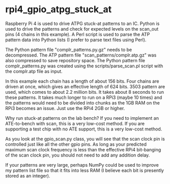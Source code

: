 # rpi4_gpio_atpg_stuck_at
Raspberry Pi 4 is used to drive ATPG stuck-at patterns to an IC. Python is used to drive the patterns and check for expected levels on the scan_out pins (4 chains in this example). A Perl script is used to parse the ATP pattern data into Python lists (I prefer to parse text files using Perl).

The Python pattern file "complr_patterns.py.gz" needs to be decompressed. The ATP pattern file "scan_patterns/complr.atp.gz" was also compressed to save repository space. The Python pattern file complr_patterns.py was created using the scripts/parse_scan.pl script with the complr.atp file as input.

In this example each chain has a length of about 156 bits. Four chains are driven at once, which gives an effective length of 624 bits. 3503 pattern are used, which comes to about 2.2 million bits. It takes about 8 seconds to run these patterns. It takes much longer to run on a RPi3 (maybe 10 times) and the patterns would need to be divided into chunks as the 1GB RAM on the RPi3 becomes an issue. Just use the RPi4 2GB or higher.

Why run stuck-at patterns on the lab bench? If you need to implement an ATE-to-bench with scan, this is a very low-cost method. If you are supporting a test chip with no ATE support, this is a very low-cost method.

As you look at the gpio_scan.py class, you will see that the scan clock pin is controlled just like all the other gpio pins. As long as your predicted maximum scan clock frequency is less than the effective RPi4 bit-banging of the scan clock pin, you should not need to add any addition delay.

If your patterns are very large, perhaps NumPy could be used to improve my pattern list file so that it fits into less RAM (I believe each bit is presently stored as an integer).
